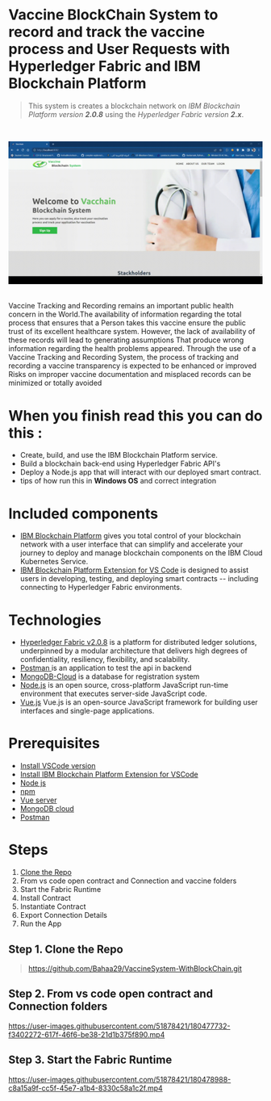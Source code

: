 # Vaccine BlockChain System to record and track the vaccine process and User Requests with Hyperledger Fabric and IBM Blockchain Platform
> This system is creates a blockchain network on *IBM Blockchain Platform version **2.0.8*** using the *Hyperledger Fabric version **2.x***.
<br>
<p align="center">
  <img src="demo/1.gif">
</p>
<br>
Vaccine Tracking and Recording remains an important public health concern in the World.The availability 
of information regarding the total process that ensures that a Person takes this vaccine ensure the public 
trust of its excellent healthcare system. However, the lack of availability of these records will lead to generating
assumptions That produce wrong information regarding the health problems appeared. Through the use of a Vaccine Tracking
and Recording System, the process of tracking and recording a vaccine transparency is expected to be enhanced or improved
Risks on improper vaccine documentation and misplaced records can be minimized or totally avoided

# When you finish read this you can do this :
* Create, build, and use the IBM Blockchain Platform service.
* Build a blockchain back-end using Hyperledger Fabric API's
* Deploy a Node.js app that will interact with our deployed smart contract.
* tips of how run this in **Windows OS** and correct integration 

# Included components
*	[IBM Blockchain Platform](https://console.bluemix.net/docs/services/blockchain/howto/ibp-v2-deploy-iks.html#ibp-v2-deploy-iks) gives you total control of your blockchain network with a user interface that can simplify and accelerate your journey to deploy and manage blockchain components on the IBM Cloud Kubernetes Service.
*	[IBM Blockchain Platform Extension for VS Code](https://marketplace.visualstudio.com/items?itemName=IBMBlockchain.ibm-blockchain-platform) is designed to assist users in developing, testing, and deploying smart contracts -- including connecting to Hyperledger Fabric environments.

# Technologies
* [Hyperledger Fabric v2.0.8](https://hyperledger-fabric.readthedocs.io) is a platform for distributed ledger solutions, underpinned by a modular architecture that  delivers high degrees of confidentiality, resiliency, flexibility, and scalability.
* [Postman ](https://www.postman.com)is an application to test the api in backend
* [MongoDB-Cloud](https://www.mongodb.com/cloud) is a database for registration system
* [Node.js](https://nodejs.org) is an open source, cross-platform JavaScript run-time environment that executes server-side JavaScript code.
* [Vue.js](https://vuejs.org/) Vue.js is an open-source JavaScript framework for building user interfaces and single-page applications.

# Prerequisites
- [Install VSCode version](https://code.visualstudio.com/updates/v1_39)
- [Install IBM Blockchain Platform Extension for VSCode](https://github.com/IBM-Blockchain/blockchain-vscode-extension)
- [Node js](https://nodejs.org/en/download/)
- [npm ](https://nodejs.org/en/download/)
- [Vue server ](https://vuejs.org/)
- [MongoDB cloud](https://www.mongodb.com/cloud)
- [Postman ](https://www.postman.com/download)

# Steps 
1. [Clone the Repo](#step-1-clone-the-repo)
2. From vs code open contract and Connection and vaccine folders
3. Start the Fabric Runtime
4. Install Contract
5. Instantiate Contract
6. Export Connection Details
7. Run the App

## Step 1. Clone the Repo
> https://github.com/Bahaa29/VaccineSystem-WithBlockChain.git

## Step 2. From vs code open contract and Connection folders
https://user-images.githubusercontent.com/51878421/180477732-f3402272-617f-46f6-be38-21d1b375f890.mp4

## Step 3. Start the Fabric Runtime

https://user-images.githubusercontent.com/51878421/180478988-c8a15a9f-cc5f-45e7-a1b4-8330c58a1c2f.mp4

